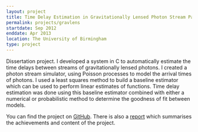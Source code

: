 ```yaml
---
layout: project
title: Time Delay Estimation in Gravitationally Lensed Photon Stream Pairs
permalink: projects/gravlens
startdate: Sep 2012
enddate: Apr 2013
location: The University of Birmingham
type: project
---
```


Dissertation project. I developed a system in C to automatically estimate the
time delays between streams of gravitationally lensed photons. I created a
photon stream simulator, using Poisson processes to model the arrival times of
photons. I used a least squares method to build a baseline estimator which can
be used to perform linear estimates of functions. Time delay estimation was done
using this baseline estimator combined with either a numerical or probabilistic
method to determine the goodness of fit between models.

You can find the project on
[GitHub](https://github.com/heuristicus/final-year-project). There is also a
[report](https://github.com/heuristicus/final-year-project/blob/master/docs/report/report.pdf?raw=true)
which summarises the achievements and content of the project.

